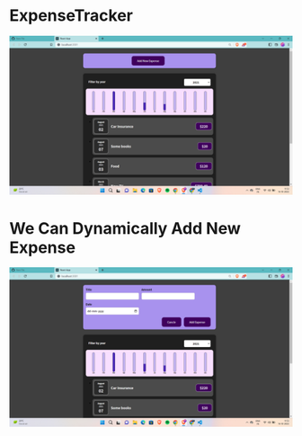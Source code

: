 # ExpenseTracker

<img src='https://raw.githubusercontent.com/19pa1a0580/ExpenseTracker/master/Screenshot%20(4).png'>

# We Can Dynamically Add New Expense

<img src='https://raw.githubusercontent.com/19pa1a0580/ExpenseTracker/master/Screenshot%20(5).png'>

